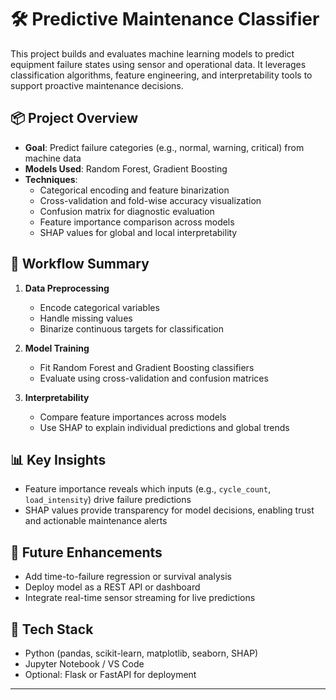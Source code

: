 # 🛠 Predictive Maintenance Classifier

This project builds and evaluates machine learning models to predict equipment failure states using sensor and operational data. It leverages classification algorithms, feature engineering, and interpretability tools to support proactive maintenance decisions.

## 📦 Project Overview

- **Goal**: Predict failure categories (e.g., normal, warning, critical) from machine data
- **Models Used**: Random Forest, Gradient Boosting
- **Techniques**:
  - Categorical encoding and feature binarization
  - Cross-validation and fold-wise accuracy visualization
  - Confusion matrix for diagnostic evaluation
  - Feature importance comparison across models
  - SHAP values for global and local interpretability

## 🧠 Workflow Summary

1. **Data Preprocessing**
   - Encode categorical variables
   - Handle missing values
   - Binarize continuous targets for classification

2. **Model Training**
   - Fit Random Forest and Gradient Boosting classifiers
   - Evaluate using cross-validation and confusion matrices

3. **Interpretability**
   - Compare feature importances across models
   - Use SHAP to explain individual predictions and global trends

## 📊 Key Insights

- Feature importance reveals which inputs (e.g., `cycle_count`, `load_intensity`) drive failure predictions
- SHAP values provide transparency for model decisions, enabling trust and actionable maintenance alerts

## 🚀 Future Enhancements

- Add time-to-failure regression or survival analysis
- Deploy model as a REST API or dashboard
- Integrate real-time sensor streaming for live predictions

## 🧰 Tech Stack

- Python (pandas, scikit-learn, matplotlib, seaborn, SHAP)
- Jupyter Notebook / VS Code
- Optional: Flask or FastAPI for deployment

---
